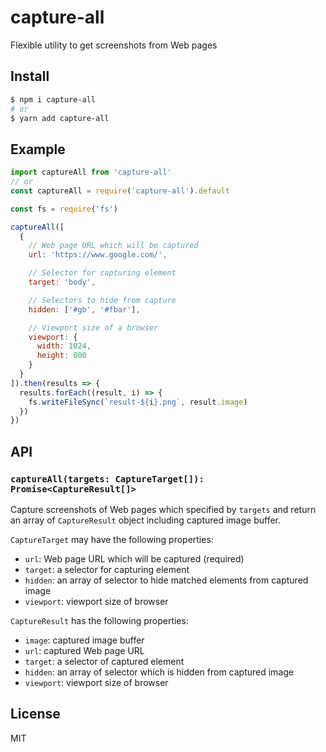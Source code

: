 # capture-all

Flexible utility to get screenshots from Web pages

## Install

```sh
$ npm i capture-all
# or
$ yarn add capture-all
```

## Example

```js
import captureAll from 'capture-all'
// or
const captureAll = require('capture-all').default

const fs = require('fs')

captureAll([
  {
    // Web page URL which will be captured
    url: 'https://www.google.com/',

    // Selector for capturing element
    target: 'body',

    // Selectors to hide from capture
    hidden: ['#gb', '#fbar'],

    // Viewport size of a browser
    viewport: {
      width: 1024,
      height: 800
    }
  }
]).then(results => {
  results.forEach((result, i) => {
    fs.writeFileSync(`result-${i}.png`, result.image)
  })
})
```

## API

### `captureAll(targets: CaptureTarget[]): Promise<CaptureResult[]>`

Capture screenshots of Web pages which specified by `targets` and return an array of `CaptureResult` object including captured image buffer.

`CaptureTarget` may have the following properties:

* `url`: Web page URL which will be captured (required)
* `target`: a selector for capturing element
* `hidden`: an array of selector to hide matched elements from captured image
* `viewport`: viewport size of browser

`CaptureResult` has the following properties:

* `image`: captured image buffer
* `url`: captured Web page URL
* `target`: a selector of captured element
* `hidden`: an array of selector which is hidden from captured image
* `viewport`: viewport size of browser

## License

MIT
